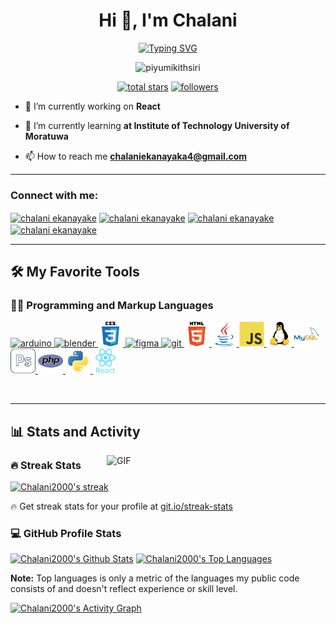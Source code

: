 <h1 align="center">Hi 👋, I'm Chalani</h1>

<p align="center"><a href="https://git.io/typing-svg"><img src="https://readme-typing-svg.demolab.com?font=Fira+Code&pause=1000&color=12E1FCE3&random=false&width=435&lines=~+Welcome+to+my+GitHub+Profile+~;Full+Stack+Developer%F0%9F%91%A9%E2%80%8D%F0%9F%92%BB;A+lover+of+UI%2FUX+design%F0%9F%96%8C%EF%B8%8F;Insatiably+curious+about++Technology" alt="Typing SVG" /></a></p>

<p align="center"> <img src="https://komarev.com/ghpvc/?username=piyumikithsiri&label=Profile%20views&color=0e75b6&style=flat" alt="piyumikithsiri" /> </p>

<p align="center">
  <a href="https://github.com/piyumikithsiri?tab=repositories&sort=stargazers">
    <img alt="total stars" title="Total stars on GitHub" src="https://custom-icon-badges.demolab.com/github/stars/piyumikithsiri?color=55960c&style=for-the-badge&labelColor=488207&logo=star"/></a>
  
  <a href="https://github.com/piyumikithsiri?tab=followers">
    <img alt="followers" title="Follow me on Github" src="https://custom-icon-badges.demolab.com/github/followers/piyumikithsiri?color=236ad3&labelColor=1155ba&style=for-the-badge&logo=person-add&label=Follow&logoColor=white"/></a>
    
</p>


- 🔭 I’m currently working on **React**

- 🌱 I’m currently learning **at Institute of Technology University of Moratuwa**

- 📫 How to reach me **chalaniekanayaka4@gmail.com**
  
---
<h3 align="left">Connect with me:</h3>
<p align="left">
<a href="https://www.linkedin.com/in/chalani-ekanayake" target="blank"><img align="center" src="https://raw.githubusercontent.com/rahuldkjain/github-profile-readme-generator/master/src/images/icons/Social/linked-in-alt.svg" alt="chalani ekanayake" height="30" width="40" /></a>
<a href="https://www.facebook.com/chalani.ekanayaka" target="blank"><img align="center" src="https://raw.githubusercontent.com/rahuldkjain/github-profile-readme-generator/master/src/images/icons/Social/facebook.svg" alt="chalani ekanayake" height="30" width="40" /></a>
<a href="https://www.instagram.com/_chalo_o" target="blank"><img align="center" src="https://raw.githubusercontent.com/rahuldkjain/github-profile-readme-generator/master/src/images/icons/Social/instagram.svg" alt="chalani ekanayake" height="30" width="40" /></a>
<a href="https://www.instagram.com/_chalo_o" target="blank"><img align="center" src="https://raw.githubusercontent.com/rahuldkjain/github-profile-readme-generator/master/src/images/icons/Social/twitter.svg" alt="chalani ekanayake" height="30" width="40" /></a>  
</p>

---



<h2>🛠️ My Favorite Tools</h2></summary>
  <!-- Some badges are from https://github.com/Ileriayo/markdown-badges -->

  <h3>👨‍💻 Programming and Markup Languages</h3>

  
<p align="left"> <a href="https://www.arduino.cc/" target="_blank" rel="noreferrer"> <img src="https://cdn.worldvectorlogo.com/logos/arduino-1.svg" alt="arduino" width="40" height="40"/> </a> <a href="https://www.blender.org/" target="_blank" rel="noreferrer"> <img src="https://download.blender.org/branding/community/blender_community_badge_white.svg" alt="blender" width="40" height="40"/> </a> <a href="https://www.w3schools.com/css/" target="_blank" rel="noreferrer"> <img src="https://raw.githubusercontent.com/devicons/devicon/master/icons/css3/css3-original-wordmark.svg" alt="css3" width="40" height="40"/> </a> <a href="https://www.figma.com/" target="_blank" rel="noreferrer"> <img src="https://www.vectorlogo.zone/logos/figma/figma-icon.svg" alt="figma" width="40" height="40"/> </a> <a href="https://git-scm.com/" target="_blank" rel="noreferrer"> <img src="https://www.vectorlogo.zone/logos/git-scm/git-scm-icon.svg" alt="git" width="40" height="40"/> </a> <a href="https://www.w3.org/html/" target="_blank" rel="noreferrer"> <img src="https://raw.githubusercontent.com/devicons/devicon/master/icons/html5/html5-original-wordmark.svg" alt="html5" width="40" height="40"/> </a> <a href="https://www.java.com" target="_blank" rel="noreferrer"> <img src="https://raw.githubusercontent.com/devicons/devicon/master/icons/java/java-original.svg" alt="java" width="40" height="40"/> </a> <a href="https://developer.mozilla.org/en-US/docs/Web/JavaScript" target="_blank" rel="noreferrer"> <img src="https://raw.githubusercontent.com/devicons/devicon/master/icons/javascript/javascript-original.svg" alt="javascript" width="40" height="40"/> </a> <a href="https://www.linux.org/" target="_blank" rel="noreferrer"> <img src="https://raw.githubusercontent.com/devicons/devicon/master/icons/linux/linux-original.svg" alt="linux" width="40" height="40"/> </a> <a href="https://www.mysql.com/" target="_blank" rel="noreferrer"> <img src="https://raw.githubusercontent.com/devicons/devicon/master/icons/mysql/mysql-original-wordmark.svg" alt="mysql" width="40" height="40"/> </a> <a href="https://www.photoshop.com/en" target="_blank" rel="noreferrer"> <img src="https://raw.githubusercontent.com/devicons/devicon/master/icons/photoshop/photoshop-line.svg" alt="photoshop" width="40" height="40"/> </a> <a href="https://www.php.net" target="_blank" rel="noreferrer"> <img src="https://raw.githubusercontent.com/devicons/devicon/master/icons/php/php-original.svg" alt="php" width="40" height="40"/> </a> <a href="https://www.python.org" target="_blank" rel="noreferrer"> <img src="https://raw.githubusercontent.com/devicons/devicon/master/icons/python/python-original.svg" alt="python" width="40" height="40"/> </a> <a href="https://reactjs.org/" target="_blank" rel="noreferrer"> <img src="https://raw.githubusercontent.com/devicons/devicon/master/icons/react/react-original-wordmark.svg" alt="react" width="40" height="40"/> </a> </p>
</br>

---

  <h2>📊 Stats and Activity</h2>

  
<img align="right" alt="GIF" src="https://github.com/Aquarius-blake/Images/blob/main/Profile/gifs/programmer.gif" width="350" />

  <h3>🔥 Streak Stats</h3>

  <!-- GitHub Readme Streak Stats - https://github.com/DenverCoder1/github-readme-streak-stats -->
  <p>
    <a href="https://github.com/Chalani2000/github-readme-streak-stats">
      <!-- Use https://streak-stats.demolab.com or self-host with your own Vercel app - visit https://git.io/streak-stats for instructions -->
      <img title="🔥 Get streak stats for your profile at git.io/streak-stats" alt="Chalani2000's streak" src="https://github-readme-streak-stats-9m8ugfa77-denvercoder1.vercel.app/?user=Chalani2000&theme=monokai-metallian&hide_border=true"/>
    </a>
    <p>🔥 Get streak stats for your profile at <a href="https://git.io/streak-stats">git.io/streak-stats</a></p>
  </p>

  <h3>💻 GitHub Profile Stats</h3>

  <!-- https://github.com/anuraghazra/github-readme-stats -->

  <a href="https://github.com/anuraghazra/github-readme-stats"><img alt="Chalani2000's Github Stats" src="https://denvercoder1-github-readme-stats.vercel.app/api/?username=Chalani2000&show_icons=true&include_all_commits=true&count_private=true&theme=react&hide_border=true&bg_color=1F222E&title_color=F85D7F&icon_color=F8D866" height="192px"/></a>
  <a href="https://github.com/anuraghazra/github-readme-stats"><img alt="Chalani2000's Top Languages" src="https://denvercoder1-github-readme-stats.vercel.app/api/top-langs/?username=Chalani2000&langs_count=8&layout=compact&theme=react&hide_border=true&bg_color=1F222E&title_color=F85D7F&icon_color=F8D866&hide=Jupyter%20Notebook,Roff" height="192px"/></a>
  <br/>

  <b>Note:</b> Top languages is only a metric of the languages my public code consists of and doesn't reflect experience or skill level.
  
  <!-- https://github.com/ashutosh00710/github-readme-activity-graph -->

  <a href="https://github.com/ashutosh00710/github-readme-activity-graph"><img alt="Chalani2000's Activity Graph" src="https://github-readme-activity-graph.vercel.app/graph/?username=Chalani2000&bg_color=1F222E&color=F8D866&line=F85D7F&point=FFFFFF&hide_border=true" /></a>

 

